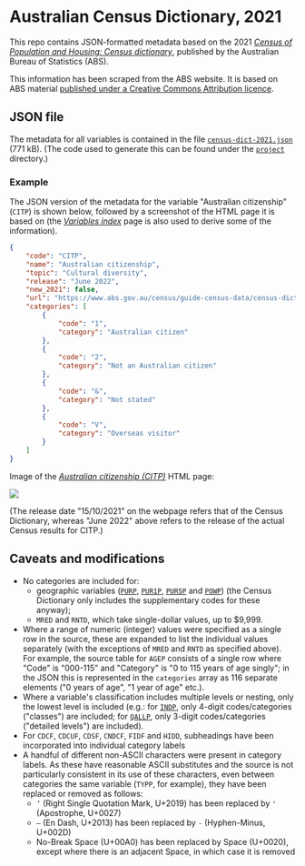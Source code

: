 
# Australian Census Dictionary, 2021

This repo contains JSON-formatted metadata based on the 2021 [*Census of Population and Housing: Census dictionary*][census_dict_home], published by the Australian Bureau of Statistics (ABS).

This information has been scraped from the ABS website. It is based on ABS material [published under a Creative Commons Attribution licence][abs_copyright].

## JSON file

The metadata for all variables is contained in the file [`census-dict-2021.json`](census-dict-2021.json) (771 kB). (The code used to generate this can be found under the [`project`](./project/) directory.)

### Example

The JSON version of the metadata for the variable "Australian citizenship" (`CITP`) is shown below, followed by a screenshot of the HTML page it is based on (the [*Variables index*][var_index] page is also used to derive some of the information).

```json
{
    "code": "CITP",
    "name": "Australian citizenship",
    "topic": "Cultural diversity",
    "release": "June 2022",
    "new_2021": false,
    "url": "https://www.abs.gov.au/census/guide-census-data/census-dictionary/2021/variables-topic/cultural-diversity/australian-citizenship-citp",
    "categories": [
        {
            "code": "1",
            "category": "Australian citizen"
        },
        {
            "code": "2",
            "category": "Not an Australian citizen"
        },
        {
            "code": "&",
            "category": "Not stated"
        },
        {
            "code": "V",
            "category": "Overseas visitor"
        }
    ]
}
```

Image of the [*Australian citizenship (CITP)*][citp] HTML page:

![](citp.zoom.80pct.border.png)

(The release date "15/10/2021" on the webpage refers that of the Census Dictionary, whereas "June 2022" above refers to the release of the actual Census results for CITP.)

## Caveats and modifications

- No categories are included for:
    - geographic variables ([`PURP`][purp], [`PUR1P`][pur1p], [`PUR5P`][pur5p] and [`POWP`][powp]) (the Census Dictionary only includes the supplementary codes for these anyway);
    - `MRED` and `RNTD`, which take single-dollar values, up to $9,999.
- Where a range of numeric (integer) values were specified as a single row in the source, these are expanded to list the individual values separately (with the exceptions of `MRED` and `RNTD` as specified above). For example, the source table for `AGEP` consists of a single row where "Code" is "000-115" and "Category" is "0 to 115 years of age singly"; in the JSON this is represented in the `categories` array as 116 separate elements ("0 years of age", "1 year of age" etc.).
- Where a variable's classification includes multiple levels or nesting, only the lowest level is included (e.g.: for [`INDP`][indp], only 4-digit codes/categories ("classes") are included; for [`QALLP`][qallp], only 3-digit codes/categories ("detailed levels") are included).
- For `CDCF`, `CDCUF`, `CDSF`, `CNDCF`, `FIDF` and `HIDD`, subheadings have been incorporated into individual category labels
- A handful of different non-ASCII characters were present in category labels. As these have reasonable ASCII substitutes and the source is not particularly consistent in its use of these characters, even between categories the same variable (`TYPP`, for example), they have been replaced or removed as follows:
    - `’` (Right Single Quotation Mark, U+2019) has been replaced by `'` (Apostrophe, U+0027)
    - `–` (En Dash, U+2013) has been replaced by `-` (Hyphen-Minus, U+002D)
    - No-Break Space (U+00A0) has been replaced by Space (U+0020), except where there is an adjacent Space, in which case it is removed 


[census_dict_home]: https://www.abs.gov.au/census/guide-census-data/census-dictionary/2021

[citp]: https://www.abs.gov.au/census/guide-census-data/census-dictionary/2021/variables-topic/cultural-diversity/australian-citizenship-citp

[var_index]: https://www.abs.gov.au/census/guide-census-data/census-dictionary/2021/variables-index

[abs_copyright]: https://www.abs.gov.au/website-privacy-copyright-and-disclaimer#copyright-and-creative-commons

[purp]: https://www.abs.gov.au/census/guide-census-data/census-dictionary/2021/variables-topic/location/place-usual-residence-purp

[pur1p]: https://www.abs.gov.au/census/guide-census-data/census-dictionary/2021/variables-topic/location/place-usual-residence-one-year-ago-pur1p

[pur5p]: https://www.abs.gov.au/census/guide-census-data/census-dictionary/2021/variables-topic/location/place-usual-residence-five-years-ago-pur5p

[powp]: https://www.abs.gov.au/census/guide-census-data/census-dictionary/2021/variables-topic/location/place-work-powp

[qallp]: https://www.abs.gov.au/census/guide-census-data/census-dictionary/2021/variables-topic/education-and-training/non-school-qualification-level-education-qallp

[indp]: https://www.abs.gov.au/census/guide-census-data/census-dictionary/2021/variables-topic/income-and-work/industry-employment-indp

